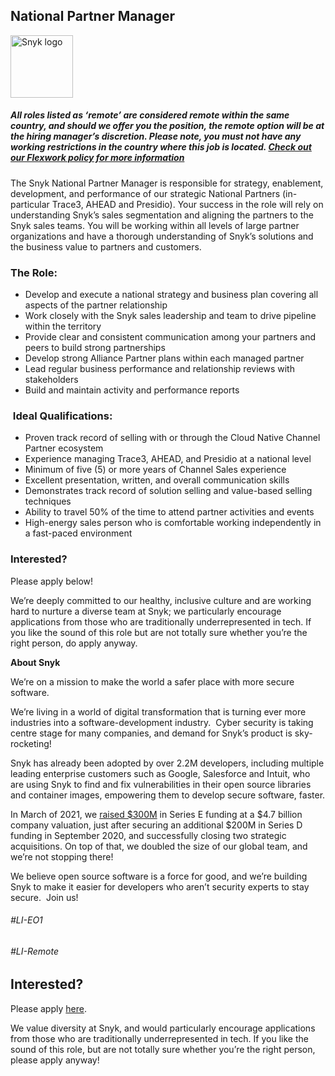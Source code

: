 National Partner Manager
---

<img src="https://res.cloudinary.com/snyk/image/upload/v1537345894/press-kit/brand/logo-black.png" width="100" alt="Snyk logo" />

<h5><span data-sheets-formula-bar-text-style="font-size:13px;color:#000000;font-weight:normal;text-decoration:none;font-family:'Arial';font-style:normal;text-decoration-skip-ink:none;">All roles listed as ‘remote’ are considered remote within the same country, and should we offer you the position, the remote option will be at the hiring manager’s discretion. Please note, you must not have any working restrictions in the country where this job is located. </span><a href="https://snyk.io/blog/introducing-flex-work-the-future-of-work-at-snyk/" target="_blank" data-sheets-formula-bar-text-link="https://snyk.io/blog/introducing-flex-work-the-future-of-work-at-snyk/" data-sheets-formula-bar-text-style="font-size:13px;color:#1155cc;font-weight:normal;text-decoration:underline;font-family:''Arial'';font-style:normal;text-decoration-skip-ink:none;">Check out our Flexwork policy for more information</a></h5>
<p>The Snyk National Partner Manager is responsible for strategy, enablement, development, and performance of our strategic National Partners (in-particular Trace3, AHEAD and Presidio). Your success in the role will rely on understanding Snyk’s sales segmentation and aligning the partners to the Snyk sales teams. You will be working within all levels of large partner organizations and have a thorough understanding of Snyk’s solutions and the business value to partners and customers.&nbsp;</p>
<h3><strong>The Role:</strong></h3>
<ul>
<li style="font-weight: 400;"><span style="font-weight: 400;">Develop and execute a national strategy and business plan covering all aspects of the partner relationship</span></li>
<li style="font-weight: 400;"><span style="font-weight: 400;">Work closely with the Snyk sales leadership and team to drive pipeline within the territory</span></li>
<li style="font-weight: 400;"><span style="font-weight: 400;">Provide clear and consistent communication among your partners and peers to build strong partnerships</span></li>
<li style="font-weight: 400;"><span style="font-weight: 400;">Develop strong Alliance Partner plans within each managed partner</span></li>
<li style="font-weight: 400;"><span style="font-weight: 400;">Lead regular business performance and relationship reviews with stakeholders</span></li>
<li style="font-weight: 400;"><span style="font-weight: 400;">Build and maintain activity and performance reports</span></li>
</ul>
<h3><strong>&nbsp;Ideal Qualifications:</strong></h3>
<ul>
<li style="font-weight: 400;"><span style="font-weight: 400;">Proven track record of selling with or through the Cloud Native Channel Partner ecosystem</span></li>
<li style="font-weight: 400;"><span style="font-weight: 400;">Experience managing Trace3, AHEAD, and Presidio at a national level</span></li>
<li style="font-weight: 400;"><span style="font-weight: 400;">Minimum of five (5) or more years of Channel Sales experience</span></li>
<li style="font-weight: 400;"><span style="font-weight: 400;">Excellent presentation, written, and overall communication skills</span></li>
<li style="font-weight: 400;"><span style="font-weight: 400;">Demonstrates track record of solution selling and value-based selling techniques</span></li>
<li style="font-weight: 400;"><span style="font-weight: 400;">Ability to travel 50% of the time to attend partner activities and events</span></li>
<li style="font-weight: 400;"><span style="font-weight: 400;">High-energy sales person who is comfortable working independently in a fast-paced environment</span></li>
</ul>
<h3><strong>Interested?</strong></h3>
<p><span style="font-weight: 400;">Please apply below!&nbsp;</span></p>
<p><span style="font-weight: 400;">We’re deeply committed to our healthy, inclusive culture and are working hard to nurture a diverse team at Snyk; we particularly encourage applications from those who are traditionally underrepresented in tech. If you like the sound of this role but are not totally sure whether you’re the right person, do apply anyway.</span></p>
<p class="p1"><span class="s1"><strong>About Snyk</strong></span></p>
<p>We’re on a mission to make the world a safer place with more secure software.</p>
<p>We’re living in a world of digital transformation that is turning ever more industries into a software-development industry.&nbsp; Cyber security is taking centre stage for many companies, and demand for Snyk’s product is sky-rocketing!&nbsp;&nbsp;</p>
<p>Snyk has already been adopted by over 2.2M developers, including multiple leading enterprise customers such as Google, Salesforce and Intuit, who are using Snyk to find and fix vulnerabilities in their open source libraries and container images, empowering them to develop secure software, faster.</p>
<p>In March of 2021, we&nbsp;<a href="https://snyk.io/news/snyk-advances-developer-first-security-with-series-e-investment/" target="_blank">raised $300M</a>&nbsp;in Series E funding at a $4.7 billion company valuation, just after securing an additional $200M in Series D funding in September 2020, and successfully closing two strategic acquisitions. On top of that, we doubled the size of our global team, and we’re not stopping there!&nbsp;&nbsp;</p>
<p>We believe open source software is a force for good, and we’re building Snyk to make it easier for developers who aren’t security experts to stay secure.&nbsp; Join us!</p>
<h6>#LI-EO1</h6>
<h6>#LI-Remote</h6>

Interested?
---

Please apply [here](https://boards.greenhouse.io/snyk/jobs/4101822002#app).

We value diversity at Snyk, and would particularly encourage applications from those who are traditionally underrepresented in tech.
If you like the sound of this role, but are not totally sure whether you’re the right person, please apply anyway!
